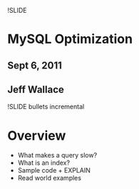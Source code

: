 !SLIDE
# MySQL Optimization

## Sept 6, 2011
## Jeff Wallace

!SLIDE bullets incremental
# Overview

* What makes a query slow?
* What is an index?
* Sample code + EXPLAIN
* Read world examples
